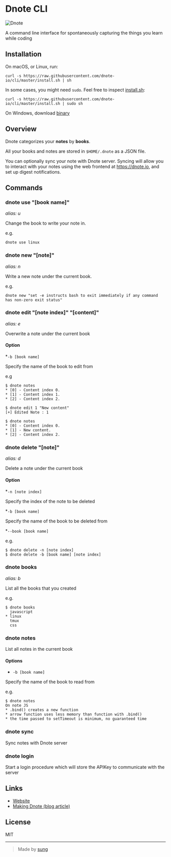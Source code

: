 # Dnote CLI

![Dnote](assets/main.png)

A command line interface for spontaneously capturing the things you learn while coding

## Installation

On macOS, or Linux, run:

    curl -s https://raw.githubusercontent.com/dnote-io/cli/master/install.sh | sh

In some cases, you might need `sudo`. Feel free to inspect [install.sh](https://github.com/dnote-io/cli/blob/master/install.sh):

    curl -s https://raw.githubusercontent.com/dnote-io/cli/master/install.sh | sudo sh

On Windows, download [binary](https://github.com/dnote-io/cli/releases)

## Overview

Dnote categorizes your **notes** by **books**.

All your books and notes are stored in `$HOME/.dnote` as a JSON file.

You can optionally sync your note with Dnote server. Syncing will allow you to interact with your notes using the web frontend at https://dnote.io, and set up digest notifications.

## Commands

### dnote use "[book name]"
*alias: u*

Change the book to write your note in.

e.g.

    dnote use linux

### dnote new "[note]"
*alias: n*

Write a new note under the current book.

e.g.

    dnote new "set -e instructs bash to exit immediately if any command has non-zero exit status"

### dnote edit "[note index]" "[content]"
*alias: e*

Overwrite a note under the current book

#### Option
*`-b [book name]`

Specify the name of the book to edit from

e.g

    $ dnote notes
    * [0] - Content index 0.
    * [1] - Content index 1.
    * [2] - Content index 2.

    $ dnote edit 1 "New content"
    [+] Edited Note : 1 

    $ dnote notes
    * [0] - Content index 0.
    * [1] - New content.
    * [2] - Content index 2.

### dnote delete "[note]"
*alias: d*

Delete a note under the current book

#### Option
*`-n [note index]`

Specify the index of the note to be deleted

*`-b [book name]`

Specify the name of the book to be deleted from

*`--book [book name]`

e.g.

    $ dnote delete -n [note index]
    $ dnote delete -b [book name] [note index]

 
### dnote books
*alias: b*

List all the books that you created

e.g.

    $ dnote books
      javascript
    * linux
      tmux
      css

### dnote notes

List all notes in the current book

#### Options

* `-b [book name]`

Specify the name of the book to read from

e.g.

    $ dnote notes
    On note JS
    * .bind() creates a new function
    * arrow function uses less memory than function with .bind()
    * the time passed to setTimeout is minimum, no guaranteed time

### dnote sync

Sync notes with Dnote server

### dnote login

Start a login procedure which will store the APIKey to communicate with the server

## Links

* [Website](https://dnote.io)
* [Making Dnote (blog article)](https://sungwoncho.io/making-dnote/)

## License

MIT

-------

> Made by [sung](https://sungwoncho.io)
